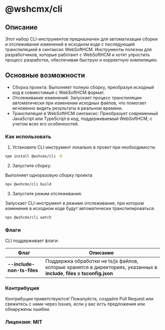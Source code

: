 # @wshcmx/cli

## Описание
Этот набор CLI-инструментов предназначен для автоматизации сборки и отслеживания изменений в исходном коде с последующей транспиляцией в синтаксис WebSoftHCM. Инструменты полезны для разработчиков, которые работают с WebSoftHCM и хотят упростить процесс разработки, обеспечивая быструю и корректную компиляцию.

## Основные возможности
- Сборка проекта: Выполняет полную сборку, преобразуя исходный код в совместимый с WebSoftHCM формат.
- Отслеживание изменений: Запускает процесс транспиляции автоматически при изменении исходных файлов, что помогает мгновенно видеть результаты в реальном времени.
- Транспиляция в WebSoftHCM синтаксис: Преобразует современный JavaScript или TypeScript в код, поддерживаемый WebSoftHCM, с учетом всех его особенностей.

### Как использовать
1. Установите CLI-инструмент локально в проект при необходимости:

```bash
npm install @wshcmx/cli -D
```

2. Запустите сборку:

Выполняет одноразовую сборку проекта

```bash
npx @wshcmx/cli build
```

3. Запустите режим отслеживания:

Запускает CLI-инструмент в режиме отслеживания, при котором изменения в исходном коде будут автоматически транспилироваться.

```bash
npx @wshcmx/cli watch
```

### Флаги
CLI поддерживает флаги:

| Флаг | Описание |
| - | - |
| **--include-non-ts-files** | Поддержка обработки не ts/js файлов, которые хранятся в директориях, указанных в **include**, **files** в **tsconfig.json** |

### Контрибуция
Контрибуции приветствуются! Пожалуйста, создайте Pull Request или свяжитесь с нами через Issues, если у вас есть предложения или обнаружены ошибки.

### Лицензия: MIT
